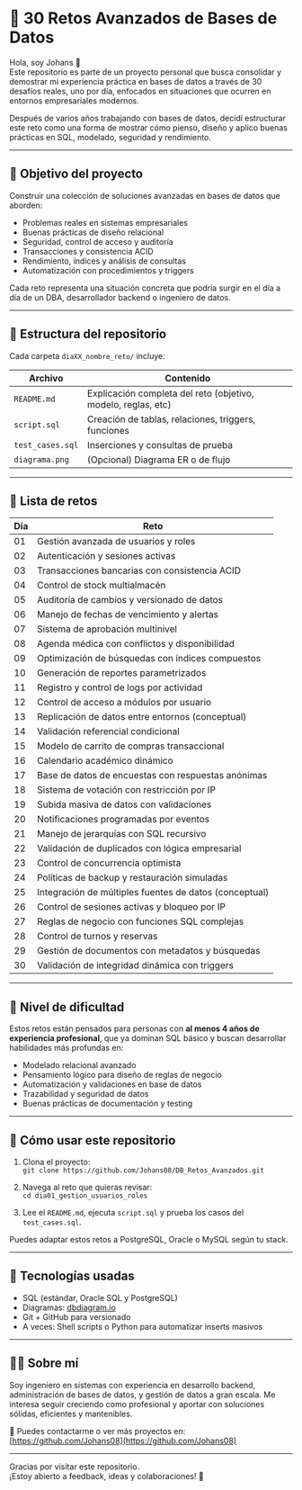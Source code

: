 # 🧠 30 Retos Avanzados de Bases de Datos

Hola, soy Johans 👋  
Este repositorio es parte de un proyecto personal que busca consolidar y demostrar mi experiencia práctica en bases de datos a través de 30 desafíos reales, uno por día, enfocados en situaciones que ocurren en entornos empresariales modernos.

Después de varios años trabajando con bases de datos, decidí estructurar este reto como una forma de mostrar cómo pienso, diseño y aplico buenas prácticas en SQL, modelado, seguridad y rendimiento.

---

## 🎯 Objetivo del proyecto

Construir una colección de soluciones avanzadas en bases de datos que aborden:

- Problemas reales en sistemas empresariales
- Buenas prácticas de diseño relacional
- Seguridad, control de acceso y auditoría
- Transacciones y consistencia ACID
- Rendimiento, índices y análisis de consultas
- Automatización con procedimientos y triggers

Cada reto representa una situación concreta que podría surgir en el día a día de un DBA, desarrollador backend o ingeniero de datos.

---

## 📁 Estructura del repositorio

Cada carpeta `diaXX_nombre_reto/` incluye:

| Archivo           | Contenido                                                   |
|------------------|--------------------------------------------------------------|
| `README.md`       | Explicación completa del reto (objetivo, modelo, reglas, etc) |
| `script.sql`      | Creación de tablas, relaciones, triggers, funciones          |
| `test_cases.sql`  | Inserciones y consultas de prueba                            |
| `diagrama.png`    | (Opcional) Diagrama ER o de flujo                           |

---

## 📆 Lista de retos

| Día | Reto                                                 |
|-----|------------------------------------------------------|
| 01  | Gestión avanzada de usuarios y roles                 |
| 02  | Autenticación y sesiones activas                    |
| 03  | Transacciones bancarias con consistencia ACID       |
| 04  | Control de stock multialmacén                        |
| 05  | Auditoría de cambios y versionado de datos          |
| 06  | Manejo de fechas de vencimiento y alertas           |
| 07  | Sistema de aprobación multinivel                    |
| 08  | Agenda médica con conflictos y disponibilidad        |
| 09  | Optimización de búsquedas con índices compuestos     |
| 10  | Generación de reportes parametrizados               |
| 11  | Registro y control de logs por actividad             |
| 12  | Control de acceso a módulos por usuario              |
| 13  | Replicación de datos entre entornos (conceptual)     |
| 14  | Validación referencial condicional                  |
| 15  | Modelo de carrito de compras transaccional          |
| 16  | Calendario académico dinámico                        |
| 17  | Base de datos de encuestas con respuestas anónimas   |
| 18  | Sistema de votación con restricción por IP           |
| 19  | Subida masiva de datos con validaciones             |
| 20  | Notificaciones programadas por eventos               |
| 21  | Manejo de jerarquías con SQL recursivo               |
| 22  | Validación de duplicados con lógica empresarial      |
| 23  | Control de concurrencia optimista                    |
| 24  | Políticas de backup y restauración simuladas         |
| 25  | Integración de múltiples fuentes de datos (conceptual)|
| 26  | Control de sesiones activas y bloqueo por IP         |
| 27  | Reglas de negocio con funciones SQL complejas        |
| 28  | Control de turnos y reservas                         |
| 29  | Gestión de documentos con metadatos y búsquedas      |
| 30  | Validación de integridad dinámica con triggers       |

---

## 🧠 Nivel de dificultad

Estos retos están pensados para personas con **al menos 4 años de experiencia profesional**, que ya dominan SQL básico y buscan desarrollar habilidades más profundas en:

- Modelado relacional avanzado
- Pensamiento lógico para diseño de reglas de negocio
- Automatización y validaciones en base de datos
- Trazabilidad y seguridad de datos
- Buenas prácticas de documentación y testing

---

## 🚀 Cómo usar este repositorio

1. Clona el proyecto:  
   `git clone https://github.com/Johans08/DB_Retos_Avanzados.git`

2. Navega al reto que quieras revisar:  
   `cd dia01_gestion_usuarios_roles`

3. Lee el `README.md`, ejecuta `script.sql` y prueba los casos del `test_cases.sql`.

Puedes adaptar estos retos a PostgreSQL, Oracle o MySQL según tu stack.

---

## 🧩 Tecnologías usadas

- SQL (estándar, Oracle SQL y PostgreSQL)
- Diagramas: [dbdiagram.io](https://dbdiagram.io)
- Git + GitHub para versionado
- A veces: Shell scripts o Python para automatizar inserts masivos

---

## 👨‍💻 Sobre mí

Soy ingeniero en sistemas con experiencia en desarrollo backend, administración de bases de datos, y gestión de datos a gran escala. Me interesa seguir creciendo como profesional y aportar con soluciones sólidas, eficientes y mantenibles.

🔗 Puedes contactarme o ver más proyectos en:  
[https://github.com/Johans08](https://github.com/Johans08)

---

Gracias por visitar este repositorio.  
¡Estoy abierto a feedback, ideas y colaboraciones! 🚀
